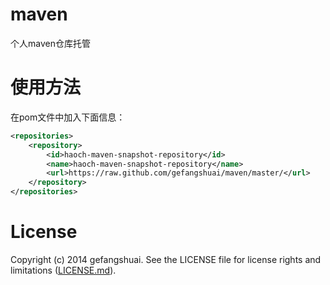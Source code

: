maven
=====

个人maven仓库托管

# 使用方法

在pom文件中加入下面信息：

```xml
<repositories>
    <repository>
        <id>haoch-maven-snapshot-repository</id>
        <name>haoch-maven-snapshot-repository</name>
        <url>https://raw.github.com/gefangshuai/maven/master/</url>
    </repository>
</repositories>
```

# License

Copyright (c) 2014 gefangshuai. See the LICENSE file for license rights and limitations ([LICENSE.md](LICENSE.md)).